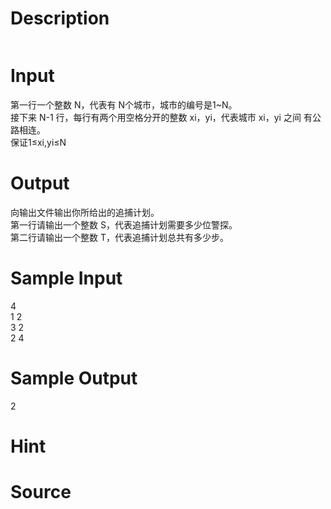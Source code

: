 
# Description

<div class="content"><p><img border="0" src="/source/bzoj/2110/img/aHR0cHM6Ly9seWRzeS5jb20vSnVkZ2VPbmxpbmUvaW1hZ2VzLzIxMTAuanBn.jpg" alt=""/></p></div>

# Input

<div class="content"><div>第一行一个整数 N，代表有 N个城市，城市的编号是1~N。 </div>
<div>接下来 N-1 行，每行有两个用空格分开的整数 xi，yi，代表城市 xi，yi 之间 有公路相连。</div>
<div>保证1≤xi,yi≤N</div></div>

# Output

<div class="content"><div>向输出文件输出你所给出的追捕计划。 </div>
<div>第一行请输出一个整数 S，代表追捕计划需要多少位警探。 </div>
<div>第二行请输出一个整数 T，代表追捕计划总共有多少步。</div></div>

# Sample Input

<div class="content"><span class="sampledata">4 <br/>
1 2 <br/>
3 2 <br/>
2 4 </span></div>

# Sample Output

<div class="content"><span class="sampledata">2</span></div>

# Hint

<div class="content"><p></p></div>

# Source

<div class="content"><p><a href="problemset.php?search="></a></p></div>

